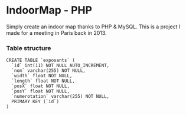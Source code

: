 IndoorMap - PHP
======

Simply create an indoor map thanks to PHP & MySQL. This is a project I made for a meeting in Paris back in 2013.

### Table structure

    CREATE TABLE `exposants` (
      `id` int(11) NOT NULL AUTO_INCREMENT,
      `nom` varchar(255) NOT NULL,
      `width` float NOT NULL,
      `length` float NOT NULL,
      `posX` float NOT NULL,
      `posY` float NOT NULL,
      `numerotation` varchar(255) NOT NULL,
      PRIMARY KEY (`id`)
    )
